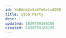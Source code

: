 ```yaml
---
id: YmBAnk2n5xbTe6vtv8DX0
title: Stoa Party
desc: ''
updated: 1639759165195
created: 1639759165195
---
```



